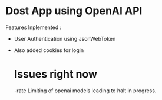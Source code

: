 # Dost App using OpenAI API
Features Inplemented : 
- User Authentication using JsonWebToken
- Also added cookies for login

  # Issues right now
  -rate Limiting of openai models leading to halt in progress.

